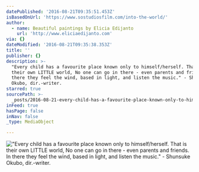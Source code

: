 ```yaml
---
datePublished: '2016-08-21T09:35:51.453Z'
isBasedOnUrl: 'https://www.sostudiosfilm.com/into-the-world/'
author:
  - name: Beautiful paintings by Elicia Edijanto
    url: 'http://www.eliciaedijanto.com'
via: {}
dateModified: '2016-08-21T09:35:38.353Z'
title: ''
publisher: {}
description: >-
  "Every child has a favourite place known only to himself/herself. That is
  their own LITTLE world, No one can go in there - even parents and friends. In
  there they feel the wind, based in light, and listen the music." - Shunsuke
  Okubo, dir.-writer.
starred: true
sourcePath: >-
  _posts/2016-08-21-every-child-has-a-favourite-place-known-only-to-himselfher.md
inFeed: true
hasPage: false
inNav: false
_type: MediaObject

---
```

!["Every child has a favourite place known only to himself/herself. That is their own LITTLE world, No one can go in there - even parents and friends. In there they feel the wind, based in light, and listen the music." - Shunsuke Okubo, dir.-writer.](https://the-grid-user-content.s3-us-west-2.amazonaws.com/f0252d2b-94ac-4690-b161-f4e440d93c24.jpg)
